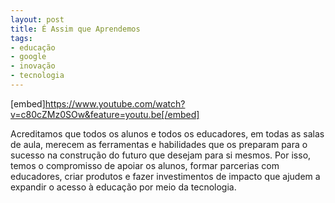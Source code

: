 ```yaml
---
layout: post
title: É Assim que Aprendemos
tags: 
- educação
- google
- inovação
- tecnologia
---
```

[embed]https://www.youtube.com/watch?v=c80cZMz0SOw&feature=youtu.be[/embed]

Acreditamos que todos os alunos e todos os educadores, em todas as salas de aula, merecem as ferramentas e habilidades que os preparam para o sucesso na construção do futuro que desejam para si mesmos. Por isso, temos o compromisso de apoiar os alunos, formar parcerias com educadores, criar produtos e fazer investimentos de impacto que ajudem a expandir o acesso à educação por meio da tecnologia.

